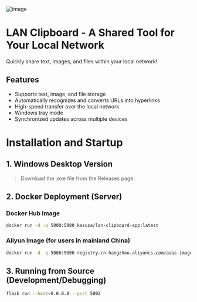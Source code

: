 ![image](https://github.com/user-attachments/assets/8e8a1e4e-6acf-4d37-9859-b0ec8c5bd2d0)

# LAN Clipboard - A Shared Tool for Your Local Network

Quickly share text, images, and files within your local network!

## Features
- Supports text, image, and file storage
- Automatically recognizes and converts URLs into hyperlinks
- High-speed transfer over the local network
- Windows tray mode
- Synchronized updates across multiple devices

# Installation and Startup

## 1. Windows Desktop Version
> Download the .exe file from the Releases page.

## 2. Docker Deployment (Server)

### Docker Hub Image
```bash
docker run -d -p 5000:5000 kasusa/lan-clipboard-app:latest
```

### Aliyun Image (for users in mainland China)
```bash
docker run -d -p 5000:5000 registry.cn-hangzhou.aliyuncs.com/aaas-images/lan-clipboard-app:latest
```

## 3. Running from Source (Development/Debugging)
```bash
flask run --host=0.0.0.0 --port 5002
```